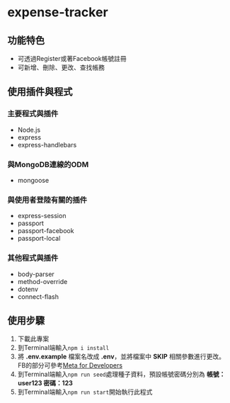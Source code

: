 # expense-tracker
## 功能特色
* 可透過Register或著Facebook帳號註冊
* 可新增、刪除、更改、查找帳務
## 使用插件與程式
### 主要程式與插件
* Node.js
* express
* express-handlebars
### 與MongoDB連線的ODM
* mongoose
### 與使用者登陸有關的插件
* express-session
* passport
* passport-facebook
* passport-local
### 其他程式與插件
* body-parser
* method-override
* dotenv
* connect-flash
## 使用步驟
1. 下載此專案
2. 到Terminal端輸入```npm i install```
3. 將 **.env.example** 檔案名改成 **.env**，並將檔案中 **SKIP** 相關參數進行更改。FB的部分可參考[Meta for Developers](https://developers.facebook.com/?locale=zh_TW)
4. 到Terminal端輸入```npm run seed```處理種子資料，預設帳號密碼分別為 **帳號：user123 密碼：123**
5. 到Terminal端輸入```npm run start```開始執行此程式 
